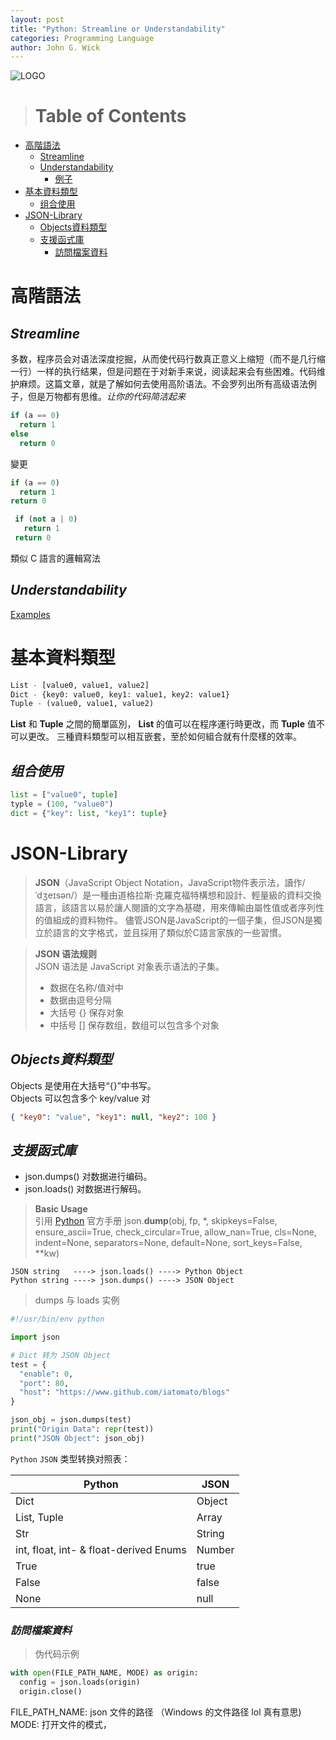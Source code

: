 ```yaml
---
layout: post
title: "Python: Streamline or Understandability"
categories: Programming Language
author: John G. Wick
---
```


![LOGO]({{site.baseurl}}/assets/images/python-logo.jpeg)

> # Table of Contents
* [高階語法](#高階語法)
  * [Streamline](#Streamline)
  * [Understandability](#Understandability)
    * [例子](#)
 * [基本資料類型](#基本資料類型)
   * [组合使用](#组合使用)
 * [JSON-Library](#JSON-Library)
   * [Objects資料類型](#Object資料類型)
   * [支援函式庫](#支援函式庫)
     * [訪問檔案資料](#訪問檔案資料)
   

# 高階語法
## *Streamline*
多数，程序员会对语法深度挖掘，从而使代码行数真正意义上缩短（而不是几行缩一行）一样的执行结果，但是问题在于对新手来说，阅读起来会有些困难。代码维护麻烦。这篇文章，就是了解如何去使用高阶语法。不会罗列出所有高级语法例子，但是万物都有思维。*让你的代码简洁起来*
```python
if (a == 0)
  return 1
else
  return 0
```
變更
```python
if (a == 0)
  return 1
return 0
```
```python
 if (not a | 0)
   return 1
 return 0
```
類似 C 語言的邏輯寫法<br>

## *Understandability*

[Examples](#)

# 基本資料類型

```python
List - [value0, value1, value2]
Dict - {key0: value0, key1: value1, key2: value1}
Tuple - (value0, value1, value2)
```
**List** 和 **Tuple** 之間的簡單區別， **List** 的值可以在程序運行時更改，而 **Tuple** 值不可以更改。
三種資料類型可以相互嵌套，至於如何組合就有什麼樣的效率。<br>

## *组合使用*

```python
list = ["value0", tuple]
typle = (100, "value0")
dict = {"key": list, "key1": tuple}
```
# JSON-Library

> **JSON**（JavaScript Object Notation，JavaScript物件表示法，讀作/ˈdʒeɪsən/）是一種由道格拉斯·克羅克福特構想和設計、輕量級的資料交換語言，該語言以易於讓人閱讀的文字為基礎，用來傳輸由屬性值或者序列性的值組成的資料物件。
> 儘管JSON是JavaScript的一個子集，但JSON是獨立於語言的文字格式，並且採用了類似於C語言家族的一些習慣。<br>

> **JSON 语法规则** <br>
> JSON 语法是 JavaScript 对象表示语法的子集。
>
>   * 数据在名称/值对中
>   * 数据由逗号分隔
>   * 大括号 {} 保存对象
>   * 中括号 [] 保存数组，数组可以包含多个对象

## *Objects資料類型*

Objects 是使用在大括号“{}”中书写。<br>
Objects 可以包含多个 key/value 对
```json
{ "key0": "value", "key1": null, "key2": 100 }
```

## *支援函式庫*

  * json.dumps() 对数据进行编码。
  * json.loads() 对数据进行解码。
  
> **Basic Usage**
> <br>
> 引用 [Python](https://docs.python.org/3/library/json.html) 官方手册
> json.**dump**(obj, fp, *, skipkeys=False, ensure_ascii=True, check_circular=True, allow_nan=True, cls=None, indent=None, separators=None, default=None, sort_keys=False, **kw)



  
```
JSON string   ----> json.loads() ----> Python Object
Python string ----> json.dumps() ----> JSON Object
```
> dumps 与 loads 实例

```python
#!/usr/bin/env python

import json

# Dict 转为 JSON Object
test = {
  "enable": 0,
  "port": 80,
  "host": "https://www.github.com/iatomato/blogs"
}

json_obj = json.dumps(test)
print("Origin Data": repr(test))
print("JSON Object": json_obj)
```

`Python` `JSON` 类型转换对照表：

Python                                  | JSON                  |
--------------------------------------- | --------------------- |
 Dict                                   | Object                |
 List, Tuple                            | Array                 |
 Str                                    | String                |
 int, float, int- & float-derived Enums | Number                |
 True                                   | true                  |
 False                                  | false                 |
 None                                   | null                  |

### *訪問檔案資料*

> 伪代码示例
```python
with open(FILE_PATH_NAME, MODE) as origin:
  config = json.loads(origin)
  origin.close()
```
FILE_PATH_NAME: json 文件的路径 （Windows 的文件路径 lol 真有意思)
MODE: 打开文件的模式，
